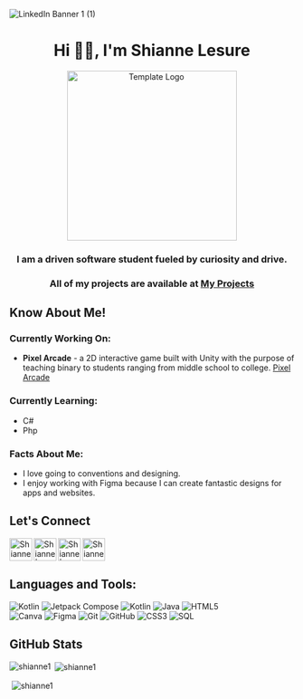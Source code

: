 ![LinkedIn Banner 1 (1)](https://github.com/Shianne1/Shianne1/assets/114550521/93050580-ab4a-4896-ab0d-023383396ff7)

<h1 align="center">Hi 👋🏽, I'm Shianne Lesure</h1>

<p align="center">
  <img alt="Template Logo" src="https://static.vecteezy.com/system/resources/previews/002/274/665/non_2x/black-woman-working-on-laptop-freelance-remote-working-online-studying-work-from-home-concept-illustration-vector.jpg" width="" height="300" />
  <h3 align="center">I am a driven software student fueled by curiosity and drive.</h3>
  <h3 align="center">All of my projects are available at <a href = "https://github.com/Shianne1?tab=repositories">My Projects</a> </h3>
</p>

## Know About Me!
<h3 align="left"> Currently Working On:</h3>
<ul>
  <li><b>Pixel Arcade</b> - a 2D interactive game built with Unity with the purpose of teaching binary to students ranging from middle school to college. <a href = "https://github.com/TAP-GGC/Pixel8">Pixel Arcade</a></li>
</ul>

<h3 align="left"> Currently Learning:</h3>
<ul>
  <li>C#</li>
  <li>Php</li>
</ul>

<h3>Facts About Me:</h3>
<ul>
  <li>I love going to conventions and designing.</li>
  <li>I enjoy working with Figma because I can create fantastic designs for apps and websites.</li>
</ul>

## Let's Connect
<p align="left">
<a href="https://github.com/Shianne1"><img align="left" alt = "Shianne Lesure| Github" width="40px" src="https://www.vectorlogo.zone/logos/github/github-tile.svg" /></a>
  <a href="https://www.linkedin.com/in/shiannelesure"><img align="left" alt=" Shianne | Linkedin" width="40px" src="https://www.vectorlogo.zone/logos/linkedin/linkedin-icon.svg" /></a>
  <a href="https://ggc.joinhandshake.com/profiles/19232269"><img align="left" alt=" Shianne | Handshake" width="40px" src="https://logo.clearbit.com/https:/joinhandshake.com/" /></a>
  <a href="mailto:shianne1thla@yahoo.com"><img  alt="Shianne Lesure| Yahoo" width="40px" src="https://www.vectorlogo.zone/logos/yahoo/yahoo-tile.svg" /></a> 
</p>

## Languages and Tools:
<p> 
  
  ![Kotlin](https://img.shields.io/badge/kotlin-%237F52FF.svg?style=for-the-badge&logo=kotlin&logoColor=white) 
  ![Jetpack Compose](https://img.shields.io/badge/JetpackCompose-%231572B6.svg?style=for-the-badge&logo=jetpackcompose&logoColor=white) 
  ![Kotlin](https://img.shields.io/badge/AndroidStudio-%4169e1.svg?style=for-the-badge&logo=androidstudio&logoColor=white) 
  ![Java](https://img.shields.io/badge/java-%23ED8B00.svg?style=for-the-badge&logo=openjdk&logoColor=white) 
  ![HTML5](https://img.shields.io/badge/html5-%23E34F26.svg?style=for-the-badge&logo=html5&logoColor=white)  
  ![Canva](https://img.shields.io/badge/Canva-%2300C4CC.svg?style=for-the-badge&logo=Canva&logoColor=white) 
  ![Figma](https://img.shields.io/badge/figma-%23F24E1E.svg?style=for-the-badge&logo=figma&logoColor=white) 
  ![Git](https://img.shields.io/badge/git-%23F05033.svg?style=for-the-badge&logo=git&logoColor=white) 
  ![GitHub](https://img.shields.io/badge/github-%23121011.svg?style=for-the-badge&logo=github&logoColor=white)
  ![CSS3](https://img.shields.io/badge/css3-%231572B6.svg?style=for-the-badge&logo=css3&logoColor=white)
  ![SQL](https://img.shields.io/badge/sql-4479A1.svg?style=for-the-badge&logo=sql&logoColor=white) 
  
</p>

## GitHub Stats
<p><img align="left" src="https://github-readme-streak-stats.herokuapp.com/?user=shianne1&theme=tokyonight&hide_border=false" alt="shianne1" /></p>
<p>&nbsp;<img align="center" src="https://github-readme-stats.vercel.app/api/top-langs?username=shianne1&show_icons=true&locale=en&layout=compact&theme=tokyonight" alt="shianne1" /></p>
<p>&nbsp;<img align="center" src="https://github-profile-trophy.vercel.app/?username=shianne1&theme=tokyonight&no-frame=true&no-bg=false&margin-w=4" alt="shianne1" /></p>


<!-- Proudly created with GPRM ( https://gprm.itsvg.in ) -->

